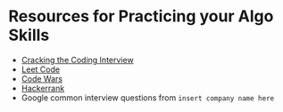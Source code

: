 # Resources for Practicing your Algo Skills
- [Cracking the Coding Interview](https://github.com/Avinash987/Coding/blob/master/Cracking-the-Coding-Interview-6th-Edition-189-Programming-Questions-and-Solutions.pdf)
- [Leet Code](https://leetcode.com/problemset/all/)
- [Code Wars](https://www.codewars.com/)
- [Hackerrank](https://www.hackerrank.com/auth/signup)
- Google common interview questions from `insert company name here`
